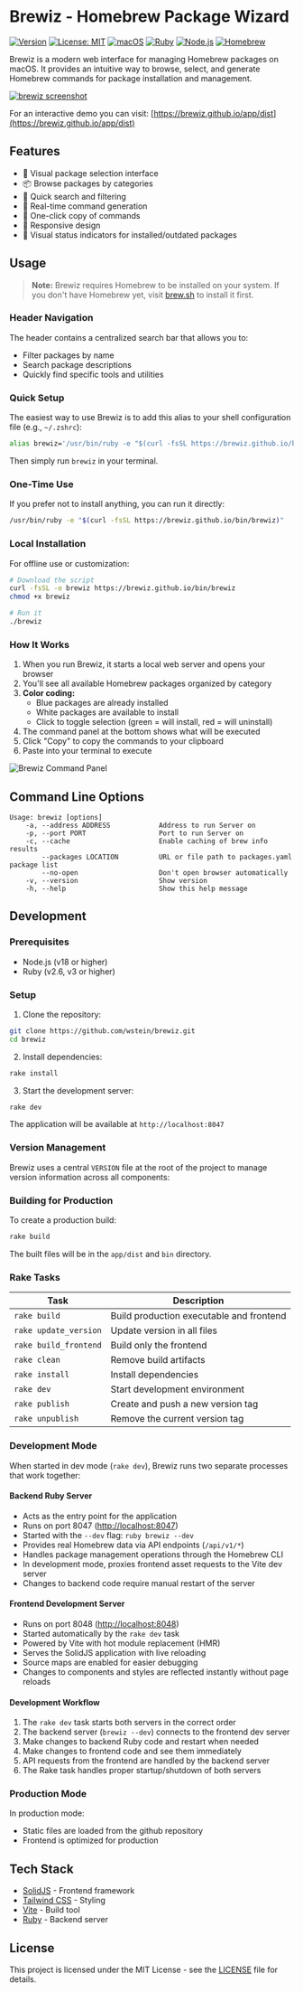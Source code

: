 # Brewiz - Homebrew Package Wizard

[![Version](https://img.shields.io/badge/version-0.9.8-blue.svg)](https://github.com/wstein/brewiz/tree/v0.9.8)
[![License: MIT](https://img.shields.io/badge/License-MIT-yellow.svg)](https://opensource.org/licenses/MIT)
[![macOS](https://img.shields.io/badge/platform-macOS-lightgrey.svg)](https://www.apple.com/macos)
[![Ruby](https://img.shields.io/badge/ruby-%3E%3D%202.6-red.svg)](https://www.ruby-lang.org/)
[![Node.js](https://img.shields.io/badge/node-%3E%3D%2018.0.0-green.svg)](https://nodejs.org/)
[![Homebrew](https://img.shields.io/badge/homebrew-required-orange.svg)](https://brew.sh/)

Brewiz is a modern web interface for managing Homebrew packages on macOS. It provides an intuitive way to browse, select, and generate Homebrew commands for package installation and management.

[![brewiz screenshot](https://brewiz.github.io/docs/images/brewiz-small.png)](https://brewiz.github.io/docs/images/brewiz-full.png)

For an interactive demo you can visit: [https://brewiz.github.io/app/dist](https://brewiz.github.io/app/dist)

## Features

- 🎯 Visual package selection interface
- 📦 Browse packages by categories
- 🔎 Quick search and filtering
- 🔄 Real-time command generation
- 🚀 One-click copy of commands
- 💫 Responsive design
- 🎨 Visual status indicators for installed/outdated packages

## Usage

> **Note:** Brewiz requires Homebrew to be installed on your system. If you don't have Homebrew yet, visit [brew.sh](https://brew.sh) to install it first.

### Header Navigation

The header contains a centralized search bar that allows you to:

- Filter packages by name
- Search package descriptions
- Quickly find specific tools and utilities

### Quick Setup

The easiest way to use Brewiz is to add this alias to your shell configuration file (e.g., `~/.zshrc`):

```bash
alias brewiz='/usr/bin/ruby -e "$(curl -fsSL https://brewiz.github.io/bin/brewiz)" --'
```

Then simply run `brewiz` in your terminal.

### One-Time Use

If you prefer not to install anything, you can run it directly:

```bash
/usr/bin/ruby -e "$(curl -fsSL https://brewiz.github.io/bin/brewiz)"
```

### Local Installation

For offline use or customization:

```bash
# Download the script
curl -fsSL -o brewiz https://brewiz.github.io/bin/brewiz
chmod +x brewiz

# Run it
./brewiz
```

### How It Works

1. When you run Brewiz, it starts a local web server and opens your browser
2. You'll see all available Homebrew packages organized by category
3. **Color coding:**
   - Blue packages are already installed
   - White packages are available to install
   - Click to toggle selection (green = will install, red = will uninstall)
4. The command panel at the bottom shows what will be executed
5. Click "Copy" to copy the commands to your clipboard
6. Paste into your terminal to execute

![Brewiz Command Panel](https://brewiz.github.io/docs/images/brewiz-cmd.png)

## Command Line Options

```text
Usage: brewiz [options]
    -a, --address ADDRESS            Address to run Server on
    -p, --port PORT                  Port to run Server on
    -c, --cache                      Enable caching of brew info results
        --packages LOCATION          URL or file path to packages.yaml package list
        --no-open                    Don't open browser automatically
    -v, --version                    Show version
    -h, --help                       Show this help message
```

## Development

### Prerequisites

- Node.js (v18 or higher)
- Ruby (v2.6, v3 or higher)

### Setup

1. Clone the repository:

```bash
git clone https://github.com/wstein/brewiz.git
cd brewiz
```

2. Install dependencies:

```bash
rake install
```

3. Start the development server:

```bash
rake dev
```

The application will be available at `http://localhost:8047`

### Version Management

Brewiz uses a central `VERSION` file at the root of the project to manage version information across all components:

### Building for Production

To create a production build:

```bash
rake build
```

The built files will be in the `app/dist` and `bin` directory.

### Rake Tasks

| Task | Description |
|------|-------------|
| `rake build` | Build production executable and frontend |
| `rake update_version` | Update version in all files |
| `rake build_frontend` | Build only the frontend |
| `rake clean` | Remove build artifacts |
| `rake install` | Install dependencies |
| `rake dev` | Start development environment |
| `rake publish` | Create and push a new version tag |
| `rake unpublish` | Remove the current version tag |

### Development Mode

When started in dev mode (`rake dev`), Brewiz runs two separate processes that work together:

#### Backend Ruby Server

- Acts as the entry point for the application
- Runs on port 8047 (<http://localhost:8047>)
- Started with the `--dev` flag: `ruby brewiz --dev`
- Provides real Homebrew data via API endpoints (`/api/v1/*`)
- Handles package management operations through the Homebrew CLI
- In development mode, proxies frontend asset requests to the Vite dev server
- Changes to backend code require manual restart of the server

#### Frontend Development Server

- Runs on port 8048 (<http://localhost:8048>)
- Started automatically by the `rake dev` task
- Powered by Vite with hot module replacement (HMR)
- Serves the SolidJS application with live reloading
- Source maps are enabled for easier debugging
- Changes to components and styles are reflected instantly without page reloads

#### Development Workflow

1. The `rake dev` task starts both servers in the correct order
2. The backend server (`brewiz --dev`) connects to the frontend dev server
3. Make changes to backend Ruby code and restart when needed
4. Make changes to frontend code and see them immediately
5. API requests from the frontend are handled by the backend server
6. The Rake task handles proper startup/shutdown of both servers

### Production Mode

In production mode:

- Static files are loaded from the github repository
- Frontend is optimized for production

## Tech Stack

- [SolidJS](https://www.solidjs.com/) - Frontend framework
- [Tailwind CSS](https://tailwindcss.com/) - Styling
- [Vite](https://vitejs.dev/) - Build tool
- [Ruby](https://www.ruby-lang.org/) - Backend server

## License

This project is licensed under the MIT License - see the [LICENSE](https://raw.githubusercontent.com/wstein/brewiz/refs/heads/main/LICENSE) file for details.
